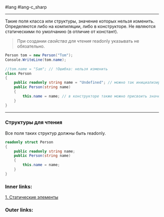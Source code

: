 #lang #lang-c_sharp  

---
Такие поля класса или структуры, значение которых нельзя изменить.
Определяются либо на компиляции, либо в конструкторе.
Не являются статическими по умолчанию (в отличие от констант).

> При создании *свойства для чтения* readonly указывать не обязательно.

```csharp
Person tom = new Person("Tom");
Console.WriteLine(tom.name);
 
//tom.name = "Sam"; // !Ошибка: нельзя изменить
class Person
{
    public readonly string name = "Undefined"; // можно так инициализировать
    public Person(string name)
    {
        this.name = name; // в конструкторе также можно присвоить значение полю для чтения
    }
}
```

---

### Структуры для чтения

Все поля таких структур должны быть readonly.

```csharp
readonly struct Person
{
    public readonly string name;
    public Person(string name)
    {
        this.name = name;
    }
}
```

### Inner links:
[1. Статические элементы](1.%20Languages/C-sharp/0.%20Введение/2.%20Классовые%20механизмы/Статика/1.%20Статические%20элементы.md)


### Outer links:
